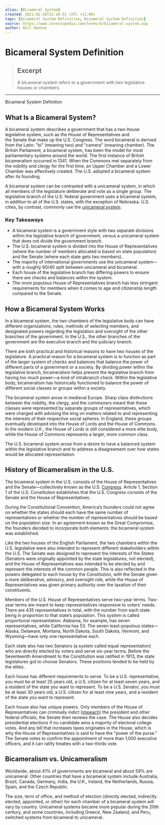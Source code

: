 ```yaml
---
alias: [Bicameral System]
created: 2021-02-28T22:16:51 (UTC +11:00)
tags: [Bicameral System Definition, Bicameral System Definition]
source: https://www.investopedia.com/terms/b/bicameral-system.asp
author: Will Kenton
---
```


# Bicameral System Definition

> ## Excerpt
> A bicameral system refers to a government with two legislative houses or chambers.

---

Bicameral System Definition
## What Is a Bicameral System?

A bicameral system describes a government that has a two-house legislative system, such as the House of Representatives and the Senate that make up the U.S. Congress. The word bicameral is derived from the Latin: "bi" (meaning two) and "camera" (meaning chamber). The British Parliament, a bicameral system, has been the model for most parliamentary systems around the world. The first instance of British bicameralism occurred in 1341. When the Commons met separately from the nobility and clergy for the first time, an Upper Chamber and a Lower Chamber was effectively created. The U.S. adopted a bicameral system after its founding. 

A bicameral system can be contrasted with a unicameral system, in which all members of the legislature deliberate and vote as a single group. The legislative branch of the U.S. federal government uses a bicameral system, in addition to all of the U.S. states, with the exception of Nebraska. U.S. cities, by contrast, commonly use the [unicameral system](https://www.investopedia.com/terms/u/unicameral-system.asp).

### Key Takeaways

-   A bicameral system is a government style with two separate divisions within the legislative branch of government, versus a unicameral system that does not divide the government branch.
-   The U.S. bicameral system is divided into the House of Representatives (where the number of members allocated is based on state population) and the Senate (where each state gets two members).
-   The majority of international governments use the unicameral system—with a roughly 60/40 split between unicameral and bicameral.
-   Each house of the legislative branch has differing powers to ensure there are checks and balances within the system. 
-   The more populous House of Representatives branch has less stringent requirements for members when it comes to age and citizenship length compared to the Senate.

## How a Bicameral System Works

In a bicameral system, the two chambers of the legislative body can have different organizations, rules, methods of selecting members, and designated powers regarding the legislation and oversight of the other branches of the government. In the U.S., the other branches of the government are the executive branch and the judiciary branch.

There are both practical and historical reasons to have two houses of the legislature. A practical reason for a bicameral system is to function as part of the larger system of checks and balances that balance the power of different parts of a government or a society. By dividing power within the legislative branch, bicameralism helps prevent the legislative branch from having too much power—a kind of intrabranch check. Within the legislative body, bicameralism has historically functioned to balance the power of different social classes or groups within a society.

The bicameral system arose in medieval Europe. Sharp class distinctions between the nobility, the clergy, and the commoners meant that these classes were represented by separate groups of representatives, which were charged with advising the king on matters related to and representing the interests of their respective social spheres. In England, these groups eventually developed into the House of Lords and the House of Commons. In the modern U.K., the House of Lords is still considered a more elite body, while the House of Commons represents a larger, more common class.

The U.S. bicameral system arose from a desire to have a balanced system within the legislative branch and to address a disagreement over how states would be allocated representation.

## History of Bicameralism in the U.S.

The bicameral system in the U.S. consists of the House of Representatives and the Senate—collectively known as the U.S. [Congress](https://www.investopedia.com/terms/c/congress.asp). Article 1, Section 1 of the U.S. Constitution establishes that the U.S. Congress consists of the Senate and the House of Representatives.

During the Constitutional Convention, America’s founders could not agree on whether the states should each have the same number of representatives or whether the number of representatives should be based on the population size. In an agreement known as the Great Compromise, the founders decided to incorporate both elements: the bicameral system was established. 

Like the two houses of the English Parliament, the two chambers within the U.S. legislative were also intended to represent different stakeholders within the U.S. The Senate was designed to represent the interests of the States (Senators were originally appointed by the state legislatures, not elected), and the House of Representatives was intended to be elected by and represent the interests of the common people. This is also reflected in the powers delegated to each house by the Constitution, with the Senate given a more deliberative, advisory, and oversight role, while the House of Representatives was given primary authority over the taxation of their constituents.

Members of the U.S. House of Representatives serve two-year terms. Two-year terms are meant to keep representatives responsive to voters’ needs. There are 435 representatives in total, with the number from each state being in proportion to that state’s population. This system is called proportional representation. Alabama, for example, has seven representatives, while California has 53. The seven least-populous states—Alaska, Delaware, Montana, North Dakota, South Dakota, Vermont, and Wyoming—have only one representative each. 

Each state also has two Senators (a system called equal representation) who are directly elected by voters and serve six-year terms. Before the Seventeenth Amendment to the Constitution was ratified in 1913, the state legislatures got to choose Senators. These positions tended to be held by the elites.

Each house has different requirements to serve. To be a U.S. representative, you must be at least 25 years old, a U.S. citizen for at least seven years, and a resident of the state you want to represent. To be a U.S. Senator, you must be at least 30 years old, a U.S. citizen for at least nine years, and a resident of the state you want to represent.

Each house also has unique powers. Only members of the House of Representatives can criminally indict ([impeach](https://www.investopedia.com/terms/i/impeachment.asp)) the president and other federal officials; the Senate then reviews the case. The House also decides presidential elections if no candidate wins a majority of electoral college votes. And any bill that increases taxes originates in the House, which is why the House of Representatives is said to have the "power of the purse." The Senate votes to confirm the appointment of more than 1,000 executive officers, and it can ratify treaties with a two-thirds vote.

## Bicameralism vs. Unicameralism 

Worldwide, about 41% of governments are bicameral and about 59% are unicameral. Other countries that have a bicameral system include Australia, Brazil, Canada, Germany, India, the U.K., Ireland, the Netherlands, Russia, Spain, and the Czech Republic.

The size, term of office, and method of election (directly elected, indirectly elected, appointed, or other) for each chamber of a bicameral system will vary by country. Unicameral systems became more popular during the 20th century, and some countries, including Greece, New Zealand, and Peru, switched systems from bicameral to unicameral.
